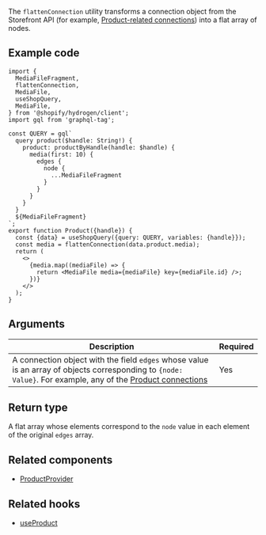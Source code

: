<!-- This file is generated from source code in the Shopify/hydrogen repo. Edit the files in /packages/hydrogen/src/utilities/flattenConnection and run 'yarn generate-docs' at the root of this repo. For more information, refer to https://github.com/Shopify/shopify-dev/blob/main/content/internal/operations/hydrogen-reference-docs.md. -->

The `flattenConnection` utility transforms a connection object from the Storefront API (for example, [Product-related connections](/api/storefront/reference/products/product)) into a flat array of nodes.

## Example code

```tsx
import {
  MediaFileFragment,
  flattenConnection,
  MediaFile,
  useShopQuery,
  MediaFile,
} from '@shopify/hydrogen/client';
import gql from 'graphql-tag';

const QUERY = gql`
  query product($handle: String!) {
    product: productByHandle(handle: $handle) {
      media(first: 10) {
        edges {
          node {
            ...MediaFileFragment
          }
        }
      }
    }
  }
  ${MediaFileFragment}
`;
export function Product({handle}) {
  const {data} = useShopQuery({query: QUERY, variables: {handle}});
  const media = flattenConnection(data.product.media);
  return (
    <>
      {media.map((mediaFile) => {
        return <MediaFile media={mediaFile} key={mediaFile.id} />;
      })}
    </>
  );
}
```

## Arguments

| Description                                                                                                                                                                                               | Required |
| --------------------------------------------------------------------------------------------------------------------------------------------------------------------------------------------------------- | -------- |
| A connection object with the field `edges` whose value is an array of objects corresponding to `{node: Value}`. For example, any of the [Product connections](/api/storefront/reference/products/product) | Yes      |

## Return type

A flat array whose elements correspond to the `node` value in each element of the original `edges` array.

## Related components

- [ProductProvider](api/hydrogen/components/product-variant/productprovider)

## Related hooks

- [useProduct](api/hydrogen/hooks/product-variant/useproduct)
